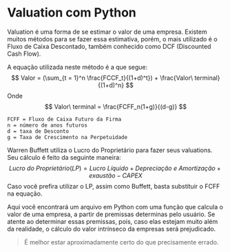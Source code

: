 # Valuation com Python

Valuation é uma forma de se estimar o valor de uma empresa. Existem muitos métodos para se fazer essa estimativa, porém, o mais utilizado é o Fluxo de Caixa Descontado, também conhecido como DCF (Discounted Cash Flow).

A equação utilizada neste método é a que segue:
$$
Valor = (\sum_{t = 1}^n \frac{FCCF_t}{(1+d)^t}) + \frac{Valor\ terminal}{(1+d)^n}
$$
Onde 
$$
Valor\ terminal = \frac{FCFF_n(1+g)}{(d-g)}
$$

    FCFF = Fluxo de Caixa Futuro da Firma
    n = número de anos futuros
    d = taxa de Desconto
    g = Taxa de Crescimento na Perpetuidade 

Warren Buffett utiliza o Lucro do Proprietário para fazer seus valuations. Seu cálculo é feito da seguinte maneira:
$$
Lucro\ do\ Proprietário(LP) = Lucro\ Líquido + Depreciação\ e\ Amortização +exaustão - CAPEX
$$
Caso você prefira utilizar o LP, assim como Buffett, basta substituir o FCFF na equação.

Aqui você encontrará um arquivo em Python com uma função que calcula o valor de uma empresa, a partir de premissas determinas pelo usuário. Se atente ao determinar essas premissas, pois, caso elas estejam muito além da realidade, o cálculo do valor intrínseco da empresas será prejudicado.

> É melhor estar aproximadamente certo do que precisamente errado.
